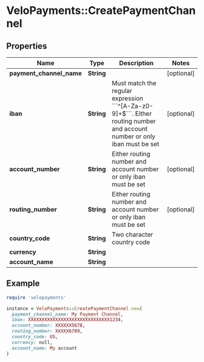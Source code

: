 # VeloPayments::CreatePaymentChannel

## Properties

| Name | Type | Description | Notes |
| ---- | ---- | ----------- | ----- |
| **payment_channel_name** | **String** |  | [optional] |
| **iban** | **String** | Must match the regular expression &#x60;&#x60;&#x60;^[A-Za-z0-9]+$&#x60;&#x60;&#x60;. Either routing number and account number or only iban must be set | [optional] |
| **account_number** | **String** | Either routing number and account number or only iban must be set | [optional] |
| **routing_number** | **String** | Either routing number and account number or only iban must be set | [optional] |
| **country_code** | **String** | Two character country code |  |
| **currency** | **String** |  |  |
| **account_name** | **String** |  |  |

## Example

```ruby
require 'velopayments'

instance = VeloPayments::CreatePaymentChannel.new(
  payment_channel_name: My Payment Channel,
  iban: XXXXXXXXXXXXXXXXXXXXXXXXXXXXXX1234,
  account_number: XXXXXX5678,
  routing_number: XXXXX6789,
  country_code: US,
  currency: null,
  account_name: My account
)
```

